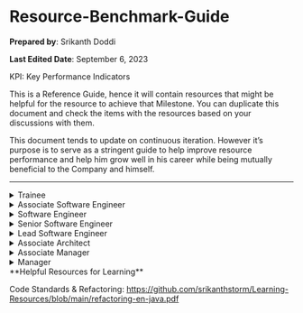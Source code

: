 # Resource-Benchmark-Guide


**Prepared by**: Srikanth Doddi

**Last Edited Date**: September 6, 2023 

KPI: Key Performance Indicators

This is a Reference Guide, hence it will contain resources that might be helpful for the resource to achieve that Milestone. You can duplicate this document and check the items with the resources based on your discussions with them.

This document tends to update on continuous iteration. However it’s purpose is to serve as a stringent guide to help improve resource performance and help him grow well in his career while being mutually beneficial to the Company and himself.

---

<details>
<summary>Trainee</summary>

### **Trainee**

### Technical Expectations

**Coding**

- [ ]  Can write basic code snippets for tasks like finding the maximum number in an array.
- [ ]  Demonstrates understanding of basic programming constructs like variables, loops, and functions.
- [ ]  Capable of writing conditional statements like if-else.
- [ ]  Knows how to define and call functions.
- [ ]  Able to write simple input/output statements.
- [ ]  Aware of basic data types like integers, floats, and strings.
- https://www.educative.io/path/python-for-programmers
- https://www.educative.io/path/computer-science-bootcamp
- https://www.educative.io/path/fundamentals-web-programming
- https://www.educative.io/path/zero-to-hero-in-javascript
- https://www.educative.io/path/bash-programming
- https://www.educative.io/path/web-essentials
- https://www.educative.io/path/become-an-angular-js-developer
- [ ]  Shows understanding of the 'return' statement in functions.
- [ ]  Knows how to add comments to the code.
- [ ]  Can follow coding style guides provided.
- Code Standards & Refactoring: https://github.com/srikanthstorm/Learning-Resources/blob/main/refactoring-en-java.pdf

**Python**

- https://peps.python.org/pep-0008/
- https://google.github.io/styleguide/pyguide.html
- https://docs.python-guide.org/writing/style/
- https://www.geeksforgeeks.org/pep-8-coding-style-guide-python/

**Javascript**

- ‣
- https://developer.mozilla.org/en-US/docs/MDN/Writing_guidelines/Writing_style_guide/Code_style_guide/JavaScript
- https://blog.codacy.com/4-popular-javascript-style-guides/
- https://javascript.plainenglish.io/javascript-style-guides-d5d25df8cb0f

**TypeScript**

- https://google.github.io/styleguide/tsguide.html
- https://basarat.gitbook.io/typescript/styleguide
- https://www.reddit.com/r/learnjavascript/comments/r1tmqg/which_javascripttypescript_style_guides_do_you_use/?rdt=35246

**Java**

- https://google.github.io/styleguide/javaguide.html
- https://www.cs.cornell.edu/courses/JavaAndDS/JavaStyle.html
- https://www.oracle.com/technetwork/java/codeconventions-150003.pdf
- https://cr.openjdk.org/~alundblad/styleguide/index-v6.html
- [ ]  Demonstrates basic problem-solving by completing beginner-level coding exercises.
- [https://www.hackerrank.com](https://www.hackerrank.com/dashboard)
- https://leetcode.com/

**Debugging**

- [ ]  Understands how to use debug messages or print statements to trace code.
- [ ]  Can identify syntax errors with the help of IDEs or compilers.
- [ ]  Recognises basic logical errors in code like infinite loops.
- [ ]  Knows how to look up error messages online for solutions.
- https://stackoverflow.com/
- https://chat.openai.com/?model=gpt-4
- [ ]  Capable of stepping through code manually to find errors.
- [ ]  Aware of what a breakpoint is.
- [ ]  Recognises uninitialised variables.
- [ ]  Can identify off-by-one errors in loops.
- [ ]  Knows how to validate input data to avoid errors.
- [ ]  Can use basic debugging features in an IDE.

**Angular & NodeJS - VS Code**

- https://code.visualstudio.com/docs/nodejs/nodejs-debugging
- https://www.c-sharpcorner.com/article/debug-angular-in-vs-code/
- https://javascript.plainenglish.io/how-to-debug-angular-applications-in-visual-studio-code-39b0acc417a8

**Python - VS Code**

- https://towardsdatascience.com/how-to-debug-flask-applications-in-vs-code-c65c9bdbef21?gi=d6456fb73e24
- https://flask.palletsprojects.com/en/2.3.x/debugging/
- https://stackoverflow.com/questions/17309889/how-to-debug-a-flask-app

**Java - Eclipse**

- https://www.eclipse.org/community/eclipse_newsletter/2017/june/article1.php

**System Design**

- [ ]  Understands database normalisation and can write simple SQL queries.
- https://www.guru99.com/database-normalization.html
- https://www.techtarget.com/searchdatamanagement/definition/normalization
- [ ]  Knows how REST APIs function.
- [techtarget.com/searchapparchitecture/definition/RESTful-API](http://techtarget.com/searchapparchitecture/definition/RESTful-API)
- https://blog.hubspot.com/website/what-is-rest-api
- https://aws.amazon.com/what-is/restful-api/
- [ ]  Can design simple classes and objects for system design.
- https://www.javatpoint.com/software-engineering-object-oriented-design
- https://www.tutorialspoint.com/object_oriented_analysis_design/ooad_object_oriented_design.htm
- https://www.geeksforgeeks.org/object-oriented-analysis-and-design/
- http://www.cs.toronto.edu/~jm/340S/Slides2/ClassD.pdf
- [ ]  Understands different layers in software architecture like Presentation, Logic, and Data.
- https://www.geeksforgeeks.org/types-of-software-architecture-patterns/
- https://www.oreilly.com/library/view/software-architecture-patterns/9781491971437/ch01.html
- https://www.indeed.com/career-advice/career-development/what-are-the-layers-in-software-architecture
- [ ]  Familiar with source code management practices.
- https://www.atlassian.com/git/tutorials/source-code-management
- https://devops.com/source-code-management-best-practices/
- https://www.turing.com/blog/source-code-management-tools-best-practices/
- https://sterlingplm.com/articles/source-code-management-best-practices-for-version-control/
- https://initialcommit.com/blog/source-code-management
- [ ]  Can identify common bottlenecks in a system.
- https://www.educative.io/blog/performance-testing-101-bottlenecks
- https://granulate.io/blog/identifying-bottlenecks-in-modern-applications/
- https://support.usehaystack.io/en/articles/4523639-finding-bottlenecks-in-your-software-development-lifecycle-sdlc
- https://www.educative.io/blog/performance-testing-101-bottlenecks
- [ ]  Knows about different types of databases like SQL and NoSQL.
- https://www.educative.io/path/scalability-system-design - Read the Database Section
- [ ]  Understands caching mechanisms.
- https://www.educative.io/path/scalability-system-design - Read the Caching Section
- [ ]  Familiar with basic security concepts in system design.
- https://medium.com/cermati-tech/security-in-software-development-and-infrastructure-system-design-7b675c2323fc
- [ ]  Can create basic UML diagrams.
- https://tallyfy.com/uml-diagram/
- https://creately.com/blog/diagrams/uml-diagram-types-examples/
- https://www.javatpoint.com/uml-diagrams
- https://www.lucidchart.com/blog/types-of-UML-diagrams

**Testing**

- [ ]  Understands the importance of testing and its role in software development.
- [ ]  Can write basic test cases with step-by-step procedures.
- [ ]  Knows how to validate test cases against expected results.
- [ ]  Understands the basic terminology, like 'test suite' and 'test case'.
- https://testsigma.com/blog/test-suite-vs-test-case/
- [ ]  Aware of what a bug report should contain.
- [ ]  Knows how to test for boundary conditions.
- [ ]  Can set up basic test data for test cases.
- [ ]  Aware of basic testing tools relevant to their language or platform.
- [ ]  Can execute manual tests based on a test script.
- [ ]  Familiar with the concept of alpha and beta testing.
- https://www.geeksforgeeks.org/difference-between-alpha-and-beta-testing/

### Non-Technical Expectations

**Communication**

- [ ]  Isn't afraid to ask for clarification or assistance when needed, understanding that this is a part of the learning process.
- [ ]  Writes clear and concise comments in their code to explain what each part is doing. Understands the importance of readability for team members who might review or maintain the code.
- [ ]  Capable of explaining what they're working on clearly and succinctly to team members. This could be during stand-ups, team meetings, or one-on-one sessions with their manager or mentor.
- [ ]  Shows attentiveness during meetings and discussions, summarising points if required and asking relevant questions to gain a better understanding.
- [ ]  Demonstrates a basic understanding of professional email etiquette. Knows how to address superiors and peers, and keeps emails concise and to the point.
- [ ]  Knows how to use basic communication tools commonly employed in a tech environment, such as Slack, Microsoft Teams, or other project management software, to keep the team updated on their progress.
- [ ]  Starts building a good technical vocabulary to communicate more effectively with team members. Knows when to use technical jargon and when to avoid it based on the audience.
- [ ]  Knows how to communicate setbacks or challenges in a constructive way, focusing on problem-solving rather than assigning blame.
- [ ]  Listens to feedback openly, asks for clarification if something is not clear, and shows willingness to make suggested changes.
- [ ]  Keeps the team and supervisor updated on their tasks and projects, even if just to say that a task is still in progress. Understands the importance of regular status updates in ensuring project timelines are met.

**Project Management**

- [ ]  Manages time effectively under direct supervision.
- [ ]  Demonstrates punctuality by meeting soft deadlines.
- [ ]  Makes use of basic productivity tools like to-do lists.
- [ ]  Knows how to report status updates.
- [ ]  Aware of the concept of a sprint in Agile methodology.
- [ ]  Understands the importance of time management.
- [ ]  Capable of basic multitasking.
- [ ]  Reports roadblocks or blockers proactively.
- [ ]  Can maintain simple project documentation like timesheets.
- [ ]  Uses version control systems like Git for basic operations like clone, commit, and push.

**Leadership**

- [ ]  Open to receiving and acting on feedback.
- [ ]  Demonstrates basic teamwork skills.
- [ ]  Shows enthusiasm and positive attitude.
- [ ]  Displays a willingness to learn and improve.
- [ ]  Takes responsibility for their assigned tasks.
- [ ]  Helps teammates when asked and able.
- [ ]  Actively engages in team meetings.
- [ ]  Capable of following directions and guidelines.
- [ ]  Shows respect for company culture and co-workers.
- [ ]  Makes an effort to understand the business context of their tasks.

</details>

<details>
<summary>Associate Software Engineer</summary>

### **Associate Software Engineer (ASE)**

### Technical Expectations

**Coding**

- [ ]  Able to implement well-known algorithms like sorting and searching.
- [ ]  Familiar with Object-Oriented Programming concepts like classes, objects, inheritance, and polymorphism.
- https://www.educative.io/path/pythonic-style-programming
- [ ]  Capable of writing modular code.
- [ ]  Follows coding standards and best practices.
- [ ]  Demonstrates good variable naming conventions.
- [ ]  Able to work with libraries and frameworks.
- https://www.educative.io/path/become-front-end-developer
- https://www.educative.io/path/become-a-react-developer
- https://www.educative.io/path/web-page-styling-css
- https://www.educative.io/path/react-development-for-professionals
- https://www.educative.io/path/react-app-testing
- https://www.educative.io/path/react-front-end-developer
- https://www.educative.io/path/become-an-aws-professional
- [ ]  Writes code that is easy to understand and maintain.
- [ ]  Can refactor code for simplicity and efficiency.
- [ ]  Uses exception handling to manage errors.
- [ ]  Capable of writing code that interacts with databases.
- https://www.educative.io/path/become-an-api-integrator
- https://www.educative.io/path/ace-the-api-for-social-media
- https://www.educative.io/path/ace-the-api-for-financial-data
- https://www.educative.io/path/zero-to-hero-in-back-end-web-development
- https://www.educative.io/path/zero-to-hero-in-front-end-web-development

**Debugging**

- [ ]  Uses debugging tools like debuggers in IDEs or logging libraries.
- [ ]  Can debug moderate issues within their code without constant supervision.
- [ ]  Understands how to read stack traces.
- [ ]  Knows how to use debugging flags and options in compilers or interpreters.
- [ ]  Familiar with advanced debugging features like watch expressions.
- [ ]  Can debug concurrency issues like deadlocks.
- [ ]  Utilises binary search debugging for identifying issues in large codebases.
- [ ]  Knows how to debug issues in third-party libraries or APIs.
- [ ]  Can identify memory leaks or performance bottlenecks.
- [ ]  Utilises automated debugging tools.

**System Design**

(Already provided, so moving to next category.)

- https://www.educative.io/path/deep-dive-into-system-design-interview
- https://www.educative.io/path/software-development-methodologies

**Testing**

- [ ]  Writes unit tests for the code they produce.
- [ ]  Familiar with test-driven development (TDD) principles.
- [ ]  Can write integration tests.
- [ ]  Makes use of testing frameworks like JUnit, Jest, or others relevant to their stack.
- [ ]  Writes tests that cover various scenarios, including edge cases.
- [ ]  Can mock dependencies for testing.
- [ ]  Capable of running tests in different environments.
- [ ]  Understands the concept of continuous testing.
- [ ]  Writes tests as part of a CI/CD pipeline.
- [ ]  Can analyse code coverage reports to improve tests.

### Non-Technical Expectations

**Communication**

(Already provided, so moving to next category.)

**Project Management**

- [ ]  Capable of meeting deadlines independently.
- [ ]  Can manage multiple tasks or assignments.
- [ ]  Familiar with Agile methodologies like Scrum or Kanban.
- [ ]  Can estimate the effort required for tasks.
- [ ]  Utilizes project management tools like JIRA or Trello effectively.
- [ ]  Understands the concept of a Minimum Viable Product (MVP).
- [ ]  Keeps up-to-date documentation on projects and tasks.
- [ ]  Capable of creating a simple Gantt chart or timeline for projects.
- [ ]  Familiar with the concept of technical debt and how to manage it.
- [ ]  Demonstrates awareness of the business impact of their work.

**Leadership**

- [ ]  Takes responsibility for individual components within a project.
- [ ]  Starts to mentor Trainees or less experienced team members.
- [ ]  Contributes positively to team morale.
- [ ]  Demonstrates proactive problem-solving.
- [ ]  Willing to assist others outside of their assigned tasks.
- [ ]  Able to lead meetings or discussions on specific topics.
- [ ]  Can make informed decisions about task prioritization.
- [ ]  Knows when and how to escalate issues.
- [ ]  Takes initiative in self-learning and career development.
- [ ]  Begins to show interest in specialized areas like system architecture or machine learning.

</details>



<details>
<summary>Software Engineer</summary>
  
### **Software Engineer (SE)**

### Technical Expectations

**Coding**

- [ ]  Proficient in multiple programming languages and frameworks.
- [ ]  Writes efficient, scalable, and maintainable code.
- [ ]  Understands and uses design patterns effectively.
- [ ]  Can work with both frontend and backend technologies.
- [ ]  Comfortable with asynchronous programming.
- [ ]  Understands memory management and optimization techniques.
- [ ]  Can implement security best practices in code.
- [ ]  Uses version control systems like Git proficiently.
- [ ]  Writes code that is robust and handles edge cases.
- [ ]  Engages in code reviews, both as a reviewer and reviewee.
- https://www.educative.io/path/fundamentals-of-devops
- https://www.educative.io/path/become-a-django-developer
- https://www.educative.io/path/become-a-python-based-api-integrator
- https://www.educative.io/path/ace-the-api-for-online-payment
- https://www.educative.io/path/ace-the-api-for-entertainment-applications
- https://www.educative.io/path/devops-for-developers
- https://www.educative.io/path/ace-front-end-interview
- https://www.educative.io/path/zero-to-hero-in-back-end-web-development-with-flask
- https://www.educative.io/path/web-authentication-and-authorization
- https://www.educative.io/path/zero-to-hero-in-front-end-development-with-react
- https://www.educative.io/path/zero-to-hero-in-front-end-development-with-angular
- https://www.educative.io/path/become-a-mean-stack-developer
- https://www.educative.io/path/become-a-node-js-developer

**Debugging**

- [ ]  Can debug complex issues within their domain.
- [ ]  Capable of identifying and fixing performance bottlenecks.
- [ ]  Understands advanced debugging tools and techniques.
- [ ]  Can debug issues in a distributed system environment.
- [ ]  Utilizes logging frameworks to facilitate debugging.
- [ ]  Proficient in troubleshooting production issues.
- [ ]  Capable of using profiling tools.
- [ ]  Understands and uses crash analytics tools.
- [ ]  Knows how to analyse core dumps or stack traces.
- [ ]  Isolates and replicates bugs to understand behavior.

**System Design**

- [ ]  Understands system architecture and can design moderately complex systems.
- [ ]  Proficient in designing and using APIs.
- [ ]  Understands the importance and techniques of database optimization.
- [ ]  Familiar with microservices and monolith architectures.
- [ ]  Understands caching mechanisms and when to use them.
- [ ]  Has a basic understanding of containerization and orchestration.
- [ ]  Aware of different communication protocols like HTTP, gRPC.
- [ ]  Can design systems with fault tolerance and high availability.
- [ ]  Understands the principles of cost-effective system design.
- [ ]  Keeps scalability in mind while making architectural decisions.

**Testing**

- [ ]  Understands different types of testing including unit, integration, and end-to-end.
- [ ]  Writes and maintains automated test scripts.
- [ ]  Proficient in mocking and stubbing for tests.
- [ ]  Can implement CI/CD pipelines for automated testing.
- https://www.educative.io/path/test-automation
- [ ]  Uses test coverage tools and aims for high test coverage.
- [ ]  Engages in performance testing.
- [ ]  Understands and applies the principles of chaos engineering.
- [ ]  Writes load tests to validate system performance.
- [ ]  Engages in security testing, including penetration tests.
- [ ]  Can train junior engineers on testing best practices.

### Non-Technical Expectations

**Communication**

- [ ]  Comfortable presenting ideas and updates to stakeholders.
- [ ]  Writes clear, concise technical documentation.
- [ ]  Capable of translating technical jargon for non-technical audiences.
- [ ]  Active in code reviews and offers constructive feedback.
- [ ]  Communicates proactively with team members.
- [ ]  Knows how to effectively communicate issues and blockers.
- [ ]  Comfortable with client communication, if required.
- [ ]  Collaborates with other departments effectively.
- [ ]  May contribute to community forums and technical blogs.
- [ ]  Efficient in both written and verbal communication.

**Project Management**

- [ ]  Capable of self-management and can prioritise multiple complex tasks.
- [ ]  Understands and effectively uses Agile methodologies.
- [ ]  Leads sprint planning and task estimation.
- [ ]  Comfortable with project management tools and dashboards.
- [ ]  Understands the business requirements and their technical implications.
- [ ]  Can track and evaluate project KPIs.
- [ ]  Understands the importance of and practices documentation.
- [ ]  Participates in risk assessment and management.
- [ ]  Capable of conducting post-mortems on projects.
- [ ]  Adept at balancing feature delivery with technical debt management.

**Leadership**

- [ ]  Takes the lead on small to medium-sized projects.
- [ ]  Mentors and guides Associate Software Engineers.
- [ ]  Takes initiative in learning and implementing new technologies.
- [ ]  Demonstrates problem-solving leadership.
- [ ]  Actively engages in team building and morale.
- [ ]  Encourages best practices within the team.
- [ ]  May participate in hiring processes like resume screening or interviewing.
- [ ]  Shares knowledge through presentations or documentation.
- [ ]  Open to cross-functional roles and responsibilities.
- [ ]  Shows ethical leadership and professionalism.


</details>
<details>
<summary>Senior Software Engineer</summary>

### **Senior Software Engineer**

### Technical Expectations

**Coding**

- [ ]  Expert in best practices and design patterns.
- [ ]  Capable of identifying and refactoring legacy code.
- [ ]  Masters Domain-Driven Design (DDD) techniques.
- [ ]  Contributes to core libraries and frameworks.
- [ ]  Writes code that accounts for long-term maintainability and evolution.
- [ ]  Understands how to integrate various services and technologies.
- [ ]  Highly skilled in optimizing algorithms for efficiency.
- [ ]  Comfortable with multi-threading and concurrent programming.
- [ ]  Expert in secure coding practices.
- [ ]  Promotes coding standards and best practices within the team.

**Debugging**

- [ ]  Proficient in advanced debugging techniques.
- [ ]  Understands root-cause analysis and can debug cross-system issues.
- [ ]  Familiar with debugging tools for various languages and frameworks.
- [ ]  Proficient in performance tuning and optimization.
- [ ]  Expert at using code profiling tools.
- [ ]  Understands how to interpret system logs at an advanced level.
- [ ]  Capable of debugging issues in a live production environment responsibly.
- [ ]  Knows how to handle and investigate security vulnerabilities.
- [ ]  Can debug network-related issues.
- [ ]  Understands and can debug issues at the OS level.

**System Design**

- [ ]  Leads architectural discussions and decisions.
- [ ]  Deep understanding of distributed systems and microservices architecture.
- [ ]  Proficient in designing data models for relational and non-relational databases.
- [ ]  Aware of industry trends and how they affect system architecture.
- [ ]  Understands trade-offs in architectural decisions.
- [ ]  Can design systems that handle both batch and real-time data processing.
- [ ]  Expert in API design and third-party integrations.
- [ ]  Can architect systems for global scale.
- [ ]  Understands DevOps best practices and how they fit into system architecture.
- [ ]  Champions best practices in resilience and disaster recovery.

**Testing**

- [ ]  Expert in setting up CI/CD pipelines.
- [ ]  Drives test strategy for projects, including test plans and frameworks.
- [ ]  Understands and applies the concept of shift-left testing.
- [ ]  Advanced skills in load and stress testing.
- [ ]  Capable of setting up and interpreting code coverage metrics.
- [ ]  Understands service virtualization for test environments.
- [ ]  Adept at chaos engineering and resilience testing.
- [ ]  Expert in both manual and automated security testing.
- [ ]  Capable of testing backward compatibility.
- [ ]  Provides test training and mentorship to junior members.

### Non-Technical Expectations

**Communication**

- [ ]  Acts as a bridge between technical and non-technical stakeholders.
- [ ]  Able to articulate complex concepts in simple terms.
- [ ]  Comfortable leading meetings and discussions.
- [ ]  Highly skilled in writing technical papers or documentation.
- [ ]  Contributes to external forums and may speak at conferences.
- [ ]  Effectively negotiates trade-offs and priorities with stakeholders.
- [ ]  Builds relationships across different departments.
- [ ]  Provides thought leadership in areas of expertise.
- [ ]  Proactively escalates issues that may affect project timelines.
- [ ]  Demonstrates empathy and active listening skills.

**Project Management**

- [ ]  Can manage projects end-to-end.
- [ ]  Skilled in risk assessment and mitigation.
- [ ]  Capable of setting up and adhering to project budgets.
- [ ]  Advanced skills in resource planning and allocation.
- [ ]  Understands the financial aspects of projects, including ROI calculations.
- [ ]  Experienced in stakeholder management.
- [ ]  Advanced in using project management tools and methodologies.
- [ ]  Oversees compliance and governance aspects of projects.
- [ ]  Skilled at crisis management.
- [ ]  Ensures alignment of project goals with organizational objectives.

**Leadership**

- [ ]  Takes an active role in coaching and mentoring other engineers.
- [ ]  Participates actively in hiring and performance reviews.
- [ ]  Leads by example in terms of work ethic and quality.
- [ ]  Facilitates team development and productivity.
- [ ]  Can mediate conflicts and promote a positive work environment.
- [ ]  Encourages and supports the professional development of team members.
- [ ]  Champions diversity and inclusion within the team.
- [ ]  Takes initiative in proposing new projects or areas for improvement.
- [ ]  Understands and leverages team dynamics for project success.
- [ ]  Engages in strategic planning with higher management.

</details>
<details>
<summary>Lead Software Engineer</summary>

### **Lead Software Engineer**

### Technical Expectations

**Coding**

- [ ]  Sets the technical direction and coding standards for the team.
- [ ]  Reviews and approves architectural and design decisions.
- [ ]  Oversees the implementation of best practices and design patterns.
- [ ]  Decides on the tech stack and tools for the team.
- [ ]  Guides the team in code optimization techniques.
- [ ]  Ensures code quality through automated checks and reviews.
- [ ]  Oversees technical debt management and refactoring efforts.
- [ ]  Establishes performance benchmarks for the system.
- [ ]  Advises on technical feasibility during the product planning phase.
- [ ]  Provides final technical review before deployments.

**Debugging**

- [ ]  Oversees debugging strategies across projects.
- [ ]  Establishes practices for performance optimization.
- [ ]  Defines protocols for debugging in production.
- [ ]  Oversees security incident response and debugging.
- [ ]  Provides expertise in debugging cross-system and large-scale issues.
- [ ]  Sets up monitoring and alerting strategies for debugging.
- [ ]  Consults on debugging architecture and tools.
- [ ]  Designs strategies for automated error reporting and resolution.
- [ ]  Establishes guidelines for log analysis.
- [ ]  Leads post-mortem investigations for major issues.

**System Design**

- [ ]  Sets architectural standards and frameworks for the organization.
- [ ]  Reviews and approves high-level design documents.
- [ ]  Oversees integration strategies.
- [ ]  Makes decisions regarding scalability and system resilience.
- [ ]  Sets standards for API design and usage.
- [ ]  Leads the evaluation of new technologies and tools.
- [ ]  Approves changes to database schema and design.
- [ ]  Ensures compliance with industry regulations in system architecture.
- [ ]  Guides the team in designing systems for internationalization.
- [ ]  Decides on strategies for data migration and transformation.

**Testing**

- [ ]  Oversees test strategies across multiple projects.
- [ ]  Establishes best practices for automated testing.
- [ ]  Defines requirements for test environments.
- [ ]  Advises on testing tools and frameworks.
- [ ]  Reviews and approves test plans and results.
- [ ]  Establishes metrics for test coverage and quality.
- [ ]  Guides in setting up CI/CD pipelines with extensive test automation.
- [ ]  Reviews and approves performance testing plans.
- [ ]  Oversees security testing procedures.
- [ ]  Ensures high levels of code coverage and quality assurance.

### Non-Technical Expectations

**Communication**

- [ ]  Engages effectively with C-level executives and key stakeholders.
- [ ]  Shapes the external reputation of the company through talks, blogs, etc.
- [ ]  Leads communication between cross-functional teams.
- [ ]  Acts as the final point of contact for technical queries.
- [ ]  Represents the technical team in organizational meetings.
- [ ]  Oversees internal tech talks and knowledge sharing sessions.
- [ ]  Coordinates communication during crisis management.
- [ ]  Facilitates external partnerships and technical collaborations.
- [ ]  Provides technical insights during investor and board meetings.
- [ ]  Ensures transparency and clarity in all levels of technical communication.

**Project Management**

- [ ]  Sets project milestones and deadlines.
- [ ]  Establishes project scopes and objectives.
- [ ]  Manages budget allocation and resource planning.
- [ ]  Oversees project risk management.
- [ ]  Drives project compliance and governance.
- [ ]  Facilitates project reviews and audits.
- [ ]  Manages vendor and third-party relationships.
- [ ]  Aligns project goals with organizational strategy.
- [ ]  Leads the process of technical decision-making.
- [ ]  Ensures project documentation and reporting at all levels.

**Leadership**

- [ ]  Builds, manages, and mentors engineering teams.
- [ ]  Sets performance expectations and goals for the team.
- [ ]  Responsible for team growth and career development.
- [ ]  Acts as a mediator in conflict resolution within the team.
- [ ]  Drives organizational initiatives and improvements.
- [ ]  Holds responsibility for team’s delivery and performance.
- [ ]  Acts as the technical visionary for the team.
- [ ]  Oversees hiring and onboarding of technical staff.
- [ ]  Champions innovation and encourages continuous learning.
- [ ]  Responsible for the overall culture and well-being of the engineering team.


</details>
<details>
<summary>Associate Architect</summary>

### **Associate Architect**

### Technical Expectations

**Coding**

1. Deep understanding of core architectural principles.
2. Ability to perform code reviews that focus on architectural soundness.
3. Skilled in prototype development for architectural validation.
4. Proficient in designing libraries and APIs used by multiple teams.
5. Helps in the transition of legacy systems to new architectures.
6. Familiar with both monolithic and microservices architectures.
7. Well-versed in high-level programming languages.
8. Understands the trade-offs between different technologies.
9. Ability to identify bottlenecks in the codebase.
10. Can articulate the rationale behind architectural decisions.

**Debugging**

1. Can diagnose architectural inefficiencies and propose solutions.
2. Leads in debugging cross-cutting concerns.
3. Understands how to debug distributed systems.
4. Experienced in debugging at the architectural level.
5. Guides teams in identifying and fixing performance bottlenecks.
6. Establishes logging and monitoring at an architectural level.
7. Can analyze system failures for architectural flaws.
8. Understands how to interpret metrics and logs to gauge system health.
9. Skilled in using APM (Application Performance Monitoring) tools.
10. Knows how to utilize tracing in distributed systems.

**System Design**

1. Able to design modular and scalable systems.
2. Skilled in data modeling for large-scale systems.
3. Can make architectural decisions based on business constraints.
4. Understands cloud architecture and its trade-offs.
5. Experienced in multi-tier architecture design.
6. Can design fault-tolerant and self-healing systems.
7. Proficient in capacity planning.
8. Skilled in making technology choices based on requirements.
9. Knows how to design systems that meet compliance and security needs.
10. Understands caching, queuing, and other architectural patterns.

### Non-Technical Expectations

**Communication**

1. Skilled in presenting architectural choices to non-technical stakeholders.
2. Comfortable leading technical workshops and demos.
3. Able to write detailed architectural documentation.
4. Serves as a liaison between engineering and business teams.
5. Expert in visualizing and diagramming architectural designs.
6. Can negotiate with stakeholders on architectural decisions.
7. Clear communicator of technical constraints and possibilities.
8. Knows how to collaborate effectively with remote teams.
9. Skilled in documenting architectural decisions and rationales.
10. Champions the sharing of architectural knowledge across teams.

### **Architect**

### Technical Expectations

**Coding**

1. Sets the direction for the technology stack and coding standards across the organization.
2. Responsible for high-level architecture and design decisions.
3. Leads technology evaluation and adoption.
4. Guides the implementation of architectural patterns.
5. Oversees the modularization and decoupling of large systems.
6. Stays updated with emerging technologies and architectural trends.
7. Drives efforts to reduce technical debt at an organizational level.
8. Champions clean code and quality at an organizational level.
9. Engages in performance tuning at an enterprise scale.
10. Guides the organization through technology transitions and migrations.

**Debugging**

1. Defines best practices for debugging across projects and teams.
2. Oversees system health and proposes architectural optimizations.
3. Leads the investigation of complex system failures.
4. Expert in debugging at the level of enterprise architectures.
5. Sets up governance for logging, monitoring, and alerting.
6. Provides guidelines for root cause analysis on system failures.
7. Can debug complex data integrity issues.
8. Establishes architectural safeguards to prevent common errors.
9. Drives the adoption of tooling for debugging and profiling.
10. Expert in debugging both client-side and server-side components.

**System Design**

1. Owns the architecture roadmap for the organization.
2. Sets organizational standards for system design and documentation.
3. Leads the architectural review board or similar governance structure.
4. Drives initiatives for scalability, reliability, and resilience.
5. Oversees disaster recovery and business continuity planning.
6. Directs initiatives for cloud-native architectures.
7. Leads the exploration and adoption of new architectural paradigms.
8. Oversees performance modeling and stress testing at the architectural level.
9. Approves third-party services and technologies at an organizational level.
10. Champions sustainability and long-term viability in architectural designs.

### Non-Technical Expectations

**Communication**

1. Sets the standard for technical communication across the organization.
2. Represents the company at industry events and conferences.
3. Writes whitepapers and contributes to scholarly articles.
4. Oversees internal technical documentation and knowledge bases.
5. Mentors and coaches associate architects and senior engineers.
6. Builds relationships with vendors and other external partners.
7. Skilled in presenting to board-level or investor audiences.
8. Defines and communicates the architectural vision and strategy.
9. Serves as the final arbitrator in architectural debates.
10. Drives organizational change around architectural practices.


</details>

<details>
<summary>Associate Manager</summary>

### **Associate Manager**

### Technical Expectations

**Project Oversight**

1. Understands the technical aspects of the projects being managed.
2. Can perform risk assessment from a technical perspective.
3. Facilitates technical discussions between team members.
4. Able to break down complex technical tasks into achievable milestones.
5. Prioritizes technical debt alongside feature development.

**Resource Allocation**

1. Matches team members to tasks based on their technical strengths.
2. Understands how to allocate resources for testing and debugging.
3. Plans for technical training for team members.
4. Evaluates and proposes the adoption of new technical tools.
5. Manages the technical assets and software licenses within the team.

### Non-Technical Expectations

**Communication**

1. Effectively communicates project goals and expectations to the team.
2. Acts as a bridge between team members and upper management, facilitating clear communication.
3. Can write and distribute clear and concise project updates to stakeholders.
4. Trains team members on effective communication strategies.
5. Leads meetings efficiently, ensuring everyone's points are heard and action items are clear.

**People Management**

1. Assists in hiring processes, including interviewing.
2. Provides constructive feedback to team members for career development.
3. Addresses interpersonal issues within the team promptly.
4. Fosters a positive and inclusive team culture.
5. Ensures workload is evenly distributed among team members.


</details>
<details>
<summary>Manager</summary>
### **Manager**

### Technical Expectations

**Project Strategy**

1. Takes full ownership of the technical strategy for projects.
2. Makes high-level architectural and technical decisions.
3. Guides the technical direction of the team, ensuring alignment with organizational goals.
4. Evaluates the impact of technical decisions on project timelines.
5. Manages relationships with technical vendors and partners.

**Technical Leadership**

1. Sets technical standards and best practices for the team.
2. Oversees the technical professional development of team members.
3. Drives the adoption of new technologies that benefit project outcomes.
4. Identifies and mitigates technical risks proactively.
5. Coordinates technical audits and code reviews to maintain quality.

### Non-Technical Expectations

**Communication**

1. Excellent in both written and verbal communication, capable of representing the team or department in organizational meetings.
2. Able to simplify complex technical information for non-technical stakeholders.
3. Conducts effective performance reviews with clear and actionable feedback.
4. Champions the team's work to other departments and upper management.
5. Negotiates effectively with stakeholders to prioritize tasks and set expectations.

**Leadership and Management**

1. Highly skilled in conflict resolution and team motivation.
2. Takes the lead in hiring and onboarding new team members.
3. Develops and mentors subordinate leaders like associate managers.
4. Accountable for the overall performance and well-being of the team.
5. Develops and maintains a healthy, inclusive, and productive work environment.

---
</details>
**Helpful Resources for Learning**

Code Standards & Refactoring: https://github.com/srikanthstorm/Learning-Resources/blob/main/refactoring-en-java.pdf
